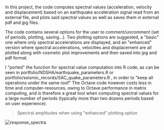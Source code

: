 In this project, the code computes spectral values (acceleration, velocity and displacement) based on an earthquake acceleration signal read from an external file, and plots said spectral values as well as saves them in external pdf and jpg files.

The code contains several options for the user to comment/uncomment (set of periods, plotting, saving...).
Two plotting options are suggested, a "basic" one where only spectral accelerations are displayed, and an "enhanced" version where spectral accelerations, velocities and displacement are all plotted along with cosmetic plot improvements and then saved into jpg and pdf format.

I "ported" the function for spectral value computation into R code, as can be seen in portfolio/NDSHA/earthquake_parameters.R  or portfolio/seismic_records/SAC_quake_parameters.R , in order to "keep all operations under the same roof"
The Octave code however costs less in time and computer-resources, owing to Octave performance in matrix computing, and is therefore a great tool when computing spectral values for a large number of periods (typically more than two dozens periods based on user experience).


> Spectral amplitudes when using "enhanced" plotting option

![response_spectra](https://user-images.githubusercontent.com/61290423/218084123-997fb4d3-ff8f-43f0-aa08-ead55717604c.jpg)

